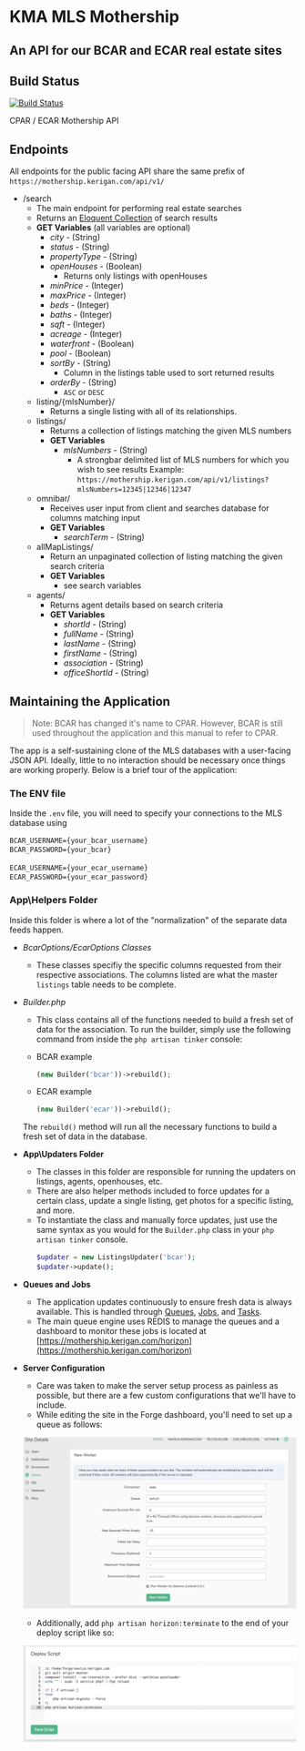 # KMA MLS Mothership

## An API for our BCAR and ECAR real estate sites

## Build Status
[![Build Status](https://travis-ci.org/Doomtickle/mothership.svg?branch=master)](https://travis-ci.org/Doomtickle/mothership)

CPAR / ECAR Mothership API
## Endpoints
All endpoints for the public facing API share the same prefix of
`https://mothership.kerigan.com/api/v1/`
   * /search
	   * The main endpoint for performing real estate searches
       * Returns an [Eloquent Collection](https://laravel.com/docs/5.7/collections) of search results
	   * **GET Variables** (all variables are optional)
		   * *city* - (String)
		   * *status* - (String)
		   * *propertyType* - (String)
		   * *openHouses* - (Boolean)
			   * Returns only listings with openHouses
		   * *minPrice* - (Integer)
           * *maxPrice* - (Integer)
           * *beds* - (Integer)
           * *baths* - (Integer)
           * *sqft* - (Integer)
           * *acreage* - (Integer)
           * *waterfront* - (Boolean)
           * *pool* - (Boolean)
           * *sortBy* - (String)
                * Column in the listings table used to sort returned results
           * *orderBy* - (String)
                * `ASC` or `DESC`
        * listing/{mlsNumber}/
            * Returns a single listing with all of its relationships.
        * listings/
            * Returns a collection of listings matching the given MLS numbers
            * **GET Variables**
                * *mlsNumbers* - (String)
                    * A strongbar delimited list of MLS numbers for which you wish to see results
                    Example:
                        `https://mothership.kerigan.com/api/v1/listings?mlsNumbers=12345|12346|12347`
        * omnibar/
            * Receives user input from client and searches database for columns matching input
            * **GET Variables**
                * *searchTerm* - (String)
        * allMapListings/
            * Return an unpaginated collection of listing matching the given search criteria
            * **GET Variables**
                * see search variables
        * agents/
            * Returns agent details based on search criteria
            * **GET Variables**
                * *shortId* - (String)
                * *fullName* - (String)
                * *lastName* - (String)
                * *firstName* - (String)
                * *association* - (String)
                * *officeShortId* - (String)

## Maintaining the Application

> Note: BCAR has changed it's name to CPAR. However, BCAR is still used throughout the application and this manual to refer to CPAR.

The app is a self-sustaining clone of the MLS databases with a user-facing JSON API. Ideally, little to no interaction should be necessary once things are working properly. Below is a brief tour of the application:

### The ENV file
Inside the `.env` file, you will need to specify your connections to the MLS database using
```
BCAR_USERNAME={your_bcar_username}
BCAR_PASSWORD={your_bcar}

ECAR_USERNAME={your_ecar_username}
ECAR_PASSWORD={your_ecar_password}
```

### App\Helpers Folder
Inside this folder is where a lot of the "normalization" of the separate data feeds happen.

* *BcarOptions/EcarOptions Classes*
    * These classes specifiy the specific columns requested from their respective associations. The columns listed are what the master `listings` table needs to be complete.

* *Builder.php*
    * This class contains all of the functions needed to build a fresh set of data for the association. To run the builder, simply use the following command from inside the `php artisan tinker` console:

    * BCAR example
        ```php
        (new Builder('bcar'))->rebuild();
        ```

    * ECAR example
        ```php
        (new Builder('ecar'))->rebuild();
        ```
    The `rebuild()` method will run all the necessary functions to build a fresh set of data in the database.
* **App\Updaters Folder**
    * The classes in this folder are responsible for running the updaters on listings, agents, openhouses, etc.
    * There are also helper methods included to force updates for a certain class, update a single listing, get photos for a specific listing, and more.
    * To instantiate the class and manually force updates, just use the same syntax as you would for the `Builder.php` class in your `php artisan tinker` console.
        ```php
        $updater = new ListingsUpdater('bcar');
        $updater->update();
        ```
* **Queues and Jobs**
    * The application updates continuously to ensure fresh data is always available. This is handled through [Queues](https://laravel.com/docs/5.5/queues), [Jobs](https://laravel.com/docs/5.5/queues#generating-job-classes), and [Tasks](https://laravel.com/docs/5.5/scheduling).
    * The main queue engine uses REDIS to manage the queues and a dashboard to monitor these jobs is located at [https://mothership.kerigan.com/horizon](https://mothership.kerigan.com/horizon)
* **Server Configuration**
    * Care was taken to make the server setup process as painless as possible, but there are a few custom configurations that we'll have to include.
    * While editing the site in the Forge dashboard, you'll need to set up a queue as follows:

    ![forge dashboard](https://github.com/keriganmarketing/mothership/blob/master/forge_dashboard.png)

    * Additionally, add `php artisan horizon:terminate` to the end of your deploy script like so:

    ![deploy script](https://github.com/keriganmarketing/mothership/blob/master/deploy_script.png)

